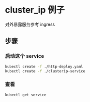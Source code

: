 # cluster_ip 例子

对外暴露服务参考 ingress

## 步骤

### 启动这个 service

```bash
kubectl create -f ./http-deploy.yaml
kubectl create -f ./clusterip-service
```

### 查看

```sh
kubectl get service
```
